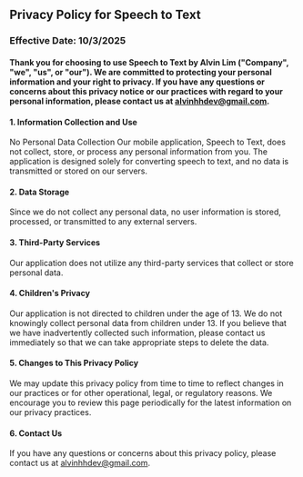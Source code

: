 ## Privacy Policy for Speech to Text
### Effective Date: 10/3/2025

####  Thank you for choosing to use Speech to Text by Alvin Lim ("Company", "we", "us", or "our"). We are committed to protecting your personal information and your right to privacy. If you have any questions or concerns about this privacy notice or our practices with regard to your personal information, please contact us at alvinhhdev@gmail.com.

#### 1. Information Collection and Use
No Personal Data Collection
Our mobile application, Speech to Text, does not collect, store, or process any personal information from you. The application is designed solely for converting speech to text, and no data is transmitted or stored on our servers.

#### 2. Data Storage
Since we do not collect any personal data, no user information is stored, processed, or transmitted to any external servers.

#### 3. Third-Party Services
Our application does not utilize any third-party services that collect or store personal data.

#### 4. Children's Privacy
Our application is not directed to children under the age of 13. We do not knowingly collect personal data from children under 13. If you believe that we have inadvertently collected such information, please contact us immediately so that we can take appropriate steps to delete the data.

#### 5. Changes to This Privacy Policy
We may update this privacy policy from time to time to reflect changes in our practices or for other operational, legal, or regulatory reasons. We encourage you to review this page periodically for the latest information on our privacy practices.

#### 6. Contact Us
If you have any questions or concerns about this privacy policy, please contact us at alvinhhdev@gmail.com.
